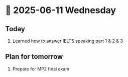 # 📅 2025-06-11 Wednesday

## Today
1.  Learned how to answer IELTS speaking part 1 & 2 & 3

## Plan for tomorrow
1. Prepare for MP2 final exam
